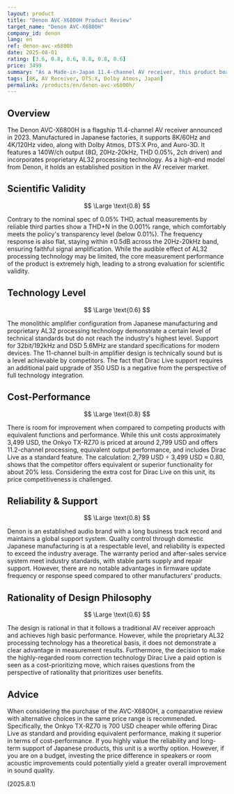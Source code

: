 ```yaml
---
layout: product
title: "Denon AVC-X6800H Product Review"
target_name: "Denon AVC-X6800H"
company_id: denon
lang: en
ref: denon-avc-x6800h
date: 2025-08-01
rating: [3.6, 0.8, 0.6, 0.8, 0.8, 0.6]
price: 3499
summary: "As a Made-in-Japan 11.4-channel AV receiver, this product boasts high basic performance but has room for improvement in cost-performance compared to competing products."
tags: [8K, AV Receiver, DTS:X, Dolby Atmos, Japan]
permalink: /products/en/denon-avc-x6800h/
---
```

## Overview

The Denon AVC-X6800H is a flagship 11.4-channel AV receiver announced in 2023. Manufactured in Japanese factories, it supports 8K/60Hz and 4K/120Hz video, along with Dolby Atmos, DTS:X Pro, and Auro-3D. It features a 140W/ch output (8Ω, 20Hz-20kHz, THD 0.05%, 2ch driven) and incorporates proprietary AL32 processing technology. As a high-end model from Denon, it holds an established position in the AV receiver market.

## Scientific Validity

$$ \Large \text{0.8} $$

Contrary to the nominal spec of 0.05% THD, actual measurements by reliable third parties show a THD+N in the 0.001% range, which comfortably meets the policy's transparency level (below 0.01%). The frequency response is also flat, staying within ±0.5dB across the 20Hz-20kHz band, ensuring faithful signal amplification. While the audible effect of AL32 processing technology may be limited, the core measurement performance of the product is extremely high, leading to a strong evaluation for scientific validity.

## Technology Level

$$ \Large \text{0.6} $$

The monolithic amplifier configuration from Japanese manufacturing and proprietary AL32 processing technology demonstrate a certain level of technical standards but do not reach the industry's highest level. Support for 32bit/192kHz and DSD 5.6MHz are standard specifications for modern devices. The 11-channel built-in amplifier design is technically sound but is a level achievable by competitors. The fact that Dirac Live support requires an additional paid upgrade of 350 USD is a negative from the perspective of full technology integration.

## Cost-Performance

$$ \Large \text{0.8} $$

There is room for improvement when compared to competing products with equivalent functions and performance. While this unit costs approximately 3,499 USD, the Onkyo TX-RZ70 is priced at around 2,799 USD and offers 11.2-channel processing, equivalent output performance, and includes Dirac Live as a standard feature. The calculation: 2,799 USD ÷ 3,499 USD ≈ 0.80, shows that the competitor offers equivalent or superior functionality for about 20% less. Considering the extra cost for Dirac Live on this unit, its price competitiveness is challenged.

## Reliability & Support

$$ \Large \text{0.8} $$

Denon is an established audio brand with a long business track record and maintains a global support system. Quality control through domestic Japanese manufacturing is at a respectable level, and reliability is expected to exceed the industry average. The warranty period and after-sales service system meet industry standards, with stable parts supply and repair support. However, there are no notable advantages in firmware update frequency or response speed compared to other manufacturers' products.

## Rationality of Design Philosophy

$$ \Large \text{0.6} $$

The design is rational in that it follows a traditional AV receiver approach and achieves high basic performance. However, while the proprietary AL32 processing technology has a theoretical basis, it does not demonstrate a clear advantage in measurement results. Furthermore, the decision to make the highly-regarded room correction technology Dirac Live a paid option is seen as a cost-prioritizing move, which raises questions from the perspective of rationality that prioritizes user benefits.

## Advice

When considering the purchase of the AVC-X6800H, a comparative review with alternative choices in the same price range is recommended. Specifically, the Onkyo TX-RZ70 is 700 USD cheaper while offering Dirac Live as standard and providing equivalent performance, making it superior in terms of cost-performance. If you highly value the reliability and long-term support of Japanese products, this unit is a worthy option. However, if you are on a budget, investing the price difference in speakers or room acoustic improvements could potentially yield a greater overall improvement in sound quality.

(2025.8.1)
